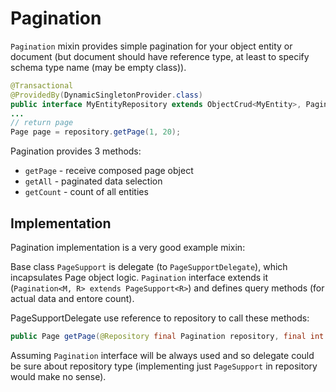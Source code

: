 # Pagination

`Pagination` mixin provides simple pagination for your object entity or document (but document should have reference type, at least to specify schema type name (may be empty class)).

```java
@Transactional
@ProvidedBy(DynamicSingletonProvider.class)
public interface MyEntityRepository extends ObjectCrud<MyEntity>, Pagination<MyEntity, MyEntity> {}
...
// return page
Page page = repository.getPage(1, 20);
```

Pagination provides 3 methods:

* `getPage` - receive composed page object
* `getAll` - paginated data selection
* `getCount` - count of all entities

## Implementation

Pagination implementation is a very good example mixin:

Base class `PageSupport` is delegate (to `PageSupportDelegate`), which incapsulates Page object logic.
`Pagination` interface extends it (`Pagination<M, R> extends PageSupport<R>`) and defines query methods (for actual data and entore count).

PageSupportDelegate use reference to repository to call these methods:

```java
public Page getPage(@Repository final Pagination repository, final int page, final int pageSize)
```

Assuming `Pagination` interface will be always used and so delegate could be sure about repository type (implementing just `PageSupport` in repository would make no sense).